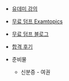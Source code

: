 - [유데미 강의](https://www.udemy.com/course/best-aws-certified-solutions-architect-associate/?couponCode=KEEPLEARNING)
- [무료 덤프 Examtopics](https://www.examtopics.com/exams/amazon/aws-certified-solutions-architect-associate-saa-c03/)
- [무료 덤프 블로그](https://blog.naver.com/gam_jaong/222909260062)
- [합격 후기](https://velog.io/@bona/AWS-Certified-Solutions-Architect-Associate-%EC%8B%9C%ED%97%98-%ED%9B%84%EA%B8%B0-%ED%95%A9%EA%B2%A9)

- 준비물
	- 신분증 - 여권